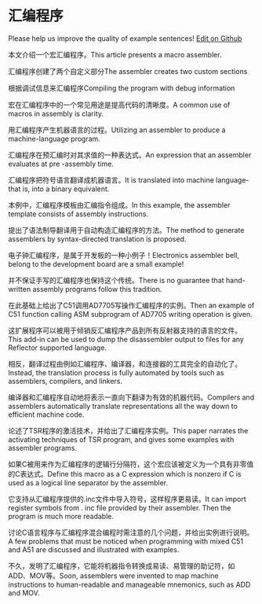 # 汇编程序

Please help us improve the quality of example sentences! [Edit on Github](https://github.com/jiyushe/jiyu-example-sentence-source/blob/main/chinese/huibianchengxu.md)

<p><span class="chinese">本文介绍一个宏汇编程序。</span><span class="english">This article presents a macro assembler.</span></p>

<p><span class="chinese">汇编程序创建了两个自定义部分</span><span class="english">The assembler creates two custom sections</span></p>

<p><span class="chinese">根据调试信息来汇编程序</span><span class="english">Compiling the program with debug information</span></p>

<p><span class="chinese">宏在汇编程序中的一个常见用途是提高代码的清晰度。</span><span class="english">A common use of macros in assembly is clarity.</span></p>

<p><span class="chinese">用汇编程序产生机器语言的过程。</span><span class="english">Utilizing an assembler to produce a machine-language program.</span></p>

<p><span class="chinese">汇编程序在预汇编时对其求值的一种表达式。</span><span class="english">An expression that an assembler evaluates at pre -assembly time.</span></p>

<p><span class="chinese">汇编程序把符号语言翻译成机器语言。</span><span class="english">It is translated into machine language-that is, into a binary equivalent.</span></p>

<p><span class="chinese">本例中，汇编程序模板由汇编指令组成。</span><span class="english">In this example, the assembler template consists of assembly instructions.</span></p>

<p><span class="chinese">提出了语法制导翻译用于自动构造汇编程序的方法。</span><span class="english">The method to generate assemblers by syntax-directed translation is proposed.</span></p>

<p><span class="chinese">电子钟汇编程序，是属于开发板的一种小例子！</span><span class="english">Electronics assembler bell, belong to the development board are a small example!</span></p>

<p><span class="chinese">并不保证手写的汇编程序也保持这个传统。</span><span class="english">There is no guarantee that hand-written assembly programs follow this tradition.</span></p>

<p><span class="chinese">在此基础上给出了C51调用AD7705写操作汇编程序的实例。</span><span class="english">Then an example of C51 function calling ASM subprogram of AD7705 writing operation is given.</span></p>

<p><span class="chinese">这扩展程序可以被用于倾销反汇编程序产品到所有反射器支持的语言的文件。</span><span class="english">This add-in can be used to dump the disassembler output to files for any Reflector supported language.</span></p>

<p><span class="chinese">相反，翻译过程由例如汇编程序、编译器，和连接器的工具完全的自动化了。</span><span class="english">Instead, the translation process is fully automated by tools such as assemblers, compilers, and linkers.</span></p>

<p><span class="chinese">编译器和汇编程序自动地将表示一直向下翻译为有效的机器代码。</span><span class="english">Compilers and assemblers automatically translate representations all the way down to efficient machine code.</span></p>

<p><span class="chinese">论述了TSR程序的激活技术，并给出了汇编程序实例。</span><span class="english">This paper narrates the activating techniques of TSR program, and gives some examples with assembler programs.</span></p>

<p><span class="chinese">如果C被用来作为汇编程序的逻辑行分隔符，这个宏应该被定义为一个具有非零值的C表达式。</span><span class="english">Define this macro as a C expression which is nonzero if C is used as a logical line separator by the assembler.</span></p>

<p><span class="chinese">它支持从汇编程序提供的.inc文件中导入符号，这样程序更易读。</span><span class="english">It can import register symbols from . inc file provided by their assembler. Then the program is much more readable.</span></p>

<p><span class="chinese">讨论C语言程序与汇编程序混合编程时需注意的几个问题，并给出实例进行说明。</span><span class="english">A few problems that must be noticed when programming with mixed C51 and A51 are discussed and illustrated with examples.</span></p>

<p><span class="chinese">不久，发明了汇编程序，它能将机器指令转换成易读、易管理的助记符，如ADD、MOV等。</span><span class="english">Soon, assemblers were invented to map machine instructions to human-readable and manageable mnemonics, such as ADD and MOV.</span></p>

